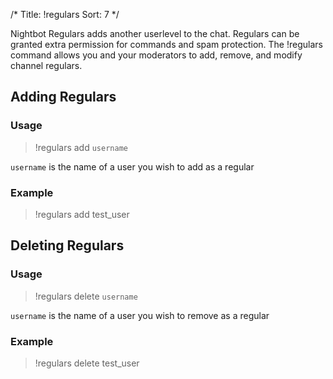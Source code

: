 /*
Title: !regulars
Sort: 7
*/

Nightbot Regulars adds another userlevel to the chat. Regulars can be granted extra permission for commands and spam protection. The !regulars command allows you and your moderators to add, remove, and modify channel regulars.

## Adding Regulars

### Usage

> !regulars add `username`

`username` is the name of a user you wish to add as a regular

### Example

> !regulars add test_user

## Deleting Regulars

### Usage

> !regulars delete `username`

`username` is the name of a user you wish to remove as a regular

### Example

> !regulars delete test_user